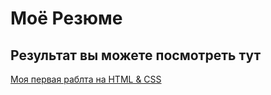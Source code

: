 # Моё Резюме

## Результат вы можете посмотреть тут

[Моя первая раблта на HTML & CSS](https://blrwarrior1.github.io/resume/)
